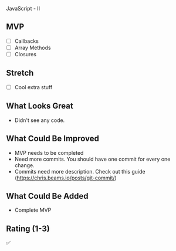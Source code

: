JavaScript - II

## MVP

- [ ] Callbacks
- [ ] Array Methods
- [ ] Closures

## Stretch

- [ ] Cool extra stuff

## What Looks Great

- Didn't see any code.

## What Could Be Improved

- MVP needs to be completed
- Need more commits. You should have one commit for every one change.
- Commits need more description. Check out this guide (https://chris.beams.io/posts/git-commit/)

## What Could Be Added

- Complete MVP

## Rating (1-3)

✅
